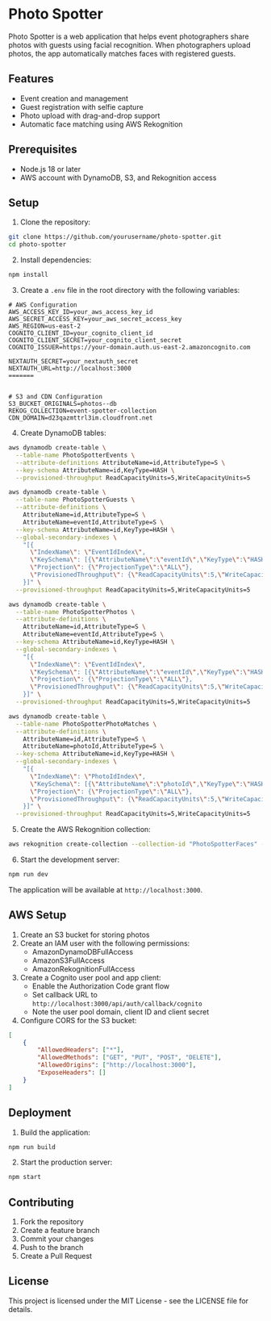 # Photo Spotter

Photo Spotter is a web application that helps event photographers share photos with guests using facial recognition. When photographers upload photos, the app automatically matches faces with registered guests.

## Features

- Event creation and management
- Guest registration with selfie capture
- Photo upload with drag-and-drop support
- Automatic face matching using AWS Rekognition

## Prerequisites

- Node.js 18 or later
- AWS account with DynamoDB, S3, and Rekognition access

## Setup

1. Clone the repository:
```bash
git clone https://github.com/yourusername/photo-spotter.git
cd photo-spotter
```

2. Install dependencies:
```bash
npm install
```

3. Create a `.env` file in the root directory with the following variables:
```env
# AWS Configuration
AWS_ACCESS_KEY_ID=your_aws_access_key_id
AWS_SECRET_ACCESS_KEY=your_aws_secret_access_key
AWS_REGION=us-east-2
COGNITO_CLIENT_ID=your_cognito_client_id
COGNITO_CLIENT_SECRET=your_cognito_client_secret
COGNITO_ISSUER=https://your-domain.auth.us-east-2.amazoncognito.com

NEXTAUTH_SECRET=your_nextauth_secret
NEXTAUTH_URL=http://localhost:3000
=======


# S3 and CDN Configuration
S3_BUCKET_ORIGINALS=photos--db
REKOG_COLLECTION=event-spotter-collection
CDN_DOMAIN=d23qazmttrl3im.cloudfront.net
```

4. Create DynamoDB tables:
```bash
aws dynamodb create-table \
  --table-name PhotoSpotterEvents \
  --attribute-definitions AttributeName=id,AttributeType=S \
  --key-schema AttributeName=id,KeyType=HASH \
  --provisioned-throughput ReadCapacityUnits=5,WriteCapacityUnits=5

aws dynamodb create-table \
  --table-name PhotoSpotterGuests \
  --attribute-definitions \
    AttributeName=id,AttributeType=S \
    AttributeName=eventId,AttributeType=S \
  --key-schema AttributeName=id,KeyType=HASH \
  --global-secondary-indexes \
    "[{
      \"IndexName\": \"EventIdIndex\",
      \"KeySchema\": [{\"AttributeName\":\"eventId\",\"KeyType\":\"HASH\"}],
      \"Projection\": {\"ProjectionType\":\"ALL\"},
      \"ProvisionedThroughput\": {\"ReadCapacityUnits\":5,\"WriteCapacityUnits\":5}
    }]" \
  --provisioned-throughput ReadCapacityUnits=5,WriteCapacityUnits=5

aws dynamodb create-table \
  --table-name PhotoSpotterPhotos \
  --attribute-definitions \
    AttributeName=id,AttributeType=S \
    AttributeName=eventId,AttributeType=S \
  --key-schema AttributeName=id,KeyType=HASH \
  --global-secondary-indexes \
    "[{
      \"IndexName\": \"EventIdIndex\",
      \"KeySchema\": [{\"AttributeName\":\"eventId\",\"KeyType\":\"HASH\"}],
      \"Projection\": {\"ProjectionType\":\"ALL\"},
      \"ProvisionedThroughput\": {\"ReadCapacityUnits\":5,\"WriteCapacityUnits\":5}
    }]" \
  --provisioned-throughput ReadCapacityUnits=5,WriteCapacityUnits=5

aws dynamodb create-table \
  --table-name PhotoSpotterPhotoMatches \
  --attribute-definitions \
    AttributeName=id,AttributeType=S \
    AttributeName=photoId,AttributeType=S \
  --key-schema AttributeName=id,KeyType=HASH \
  --global-secondary-indexes \
    "[{
      \"IndexName\": \"PhotoIdIndex\",
      \"KeySchema\": [{\"AttributeName\":\"photoId\",\"KeyType\":\"HASH\"}],
      \"Projection\": {\"ProjectionType\":\"ALL\"},
      \"ProvisionedThroughput\": {\"ReadCapacityUnits\":5,\"WriteCapacityUnits\":5}
    }]" \
  --provisioned-throughput ReadCapacityUnits=5,WriteCapacityUnits=5
```

5. Create the AWS Rekognition collection:
```bash
aws rekognition create-collection --collection-id "PhotoSpotterFaces" --region your_aws_region
```

6. Start the development server:
```bash
npm run dev
```

The application will be available at `http://localhost:3000`.

## AWS Setup

1. Create an S3 bucket for storing photos
2. Create an IAM user with the following permissions:
   - AmazonDynamoDBFullAccess
   - AmazonS3FullAccess
   - AmazonRekognitionFullAccess
3. Create a Cognito user pool and app client:
   - Enable the Authorization Code grant flow
   - Set callback URL to `http://localhost:3000/api/auth/callback/cognito`
   - Note the user pool domain, client ID and client secret
4. Configure CORS for the S3 bucket:
```json
[
    {
        "AllowedHeaders": ["*"],
        "AllowedMethods": ["GET", "PUT", "POST", "DELETE"],
        "AllowedOrigins": ["http://localhost:3000"],
        "ExposeHeaders": []
    }
]
```

## Deployment

1. Build the application:
```bash
npm run build
```

2. Start the production server:
```bash
npm start
```

## Contributing

1. Fork the repository
2. Create a feature branch
3. Commit your changes
4. Push to the branch
5. Create a Pull Request

## License

This project is licensed under the MIT License - see the LICENSE file for details. 